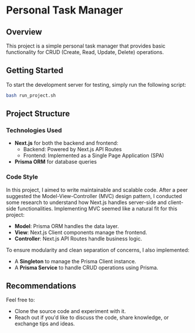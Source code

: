 # Personal Task Manager

## Overview

This project is a simple personal task manager that provides basic functionality for CRUD (Create, Read, Update, Delete) operations.

## Getting Started

To start the development server for testing, simply run the following script:

```bash
bash run_project.sh
```

## Project Structure

### Technologies Used

- **Next.js** for both the backend and frontend:
  - Backend: Powered by Next.js API Routes
  - Frontend: Implemented as a Single Page Application (SPA)
- **Prisma ORM** for database queries

### Code Style

In this project, I aimed to write maintainable and scalable code. After a peer suggested the Model-View-Controller (MVC) design pattern, I conducted some research to understand how Next.js handles server-side and client-side functionalities. Implementing MVC seemed like a natural fit for this project:

- **Model**: Prisma ORM handles the data layer.
- **View**: Next.js Client components manage the frontend.
- **Controller**: Next.js API Routes handle business logic.

To ensure modularity and clean separation of concerns, I also implemented:

- A **Singleton** to manage the Prisma Client instance.
- A **Prisma Service** to handle CRUD operations using Prisma.

## Recommendations

Feel free to:

- Clone the source code and experiment with it.
- Reach out if you'd like to discuss the code, share knowledge, or exchange tips and ideas.

